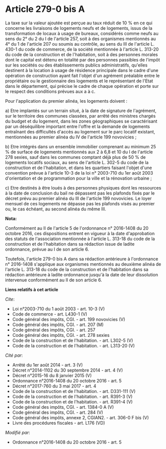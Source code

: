 # Article 279-0 bis A

La taxe sur la valeur ajoutée est perçue au taux réduit de 10 % en ce qui concerne les livraisons de logements neufs et de
logements, issus de la transformation de locaux à usage de bureaux, considérés comme neufs au sens du 2° du 2 du I de
l'article 257, soit à des organismes mentionnés au 4° du 1 de l'article 207 ou soumis au contrôle, au sens du III de
l'article L. 430-1 du code de commerce, de la société mentionnée à l'article L. 313-20 du code de la construction et de
l'habitation, soit à des personnes morales dont le capital est détenu en totalité par des personnes passibles de l'impôt sur
les sociétés ou des établissements publics administratifs, qu'elles destinent à la location à usage de résidence principale
dans le cadre d'une opération de construction ayant fait l'objet d'un agrément préalable entre le propriétaire ou le
gestionnaire des logements et le représentant de l'Etat dans le département, qui précise le cadre de chaque opération et
porte sur le respect des conditions prévues aux a à c. 

Pour l'application du premier alinéa, les logements doivent : 

a) Etre implantés sur un terrain situé, à la date de signature de l'agrément, sur le territoire des communes classées, par
arrêté des ministres chargés du budget et du logement, dans les zones géographiques se caractérisant par un déséquilibre
important entre l'offre et la demande de logements entraînant des difficultés d'accès au logement sur le parc locatif
existant, mentionnées au premier alinéa du IV de l'article 199 novovicies ; 

b) Etre intégrés dans un ensemble immobilier comprenant au minimum 25 % de surface de logements mentionnés aux 2 à 6,8 et 10
du I de l'article 278 sexies, sauf dans les communes comptant déjà plus de 50 % de logements locatifs sociaux, au sens de
l'article L. 302-5 du code de la construction et de l'habitation, et dans les quartiers faisant l'objet d'une convention
prévue à l'article 10-3 de la loi n° 2003-710 du 1er août 2003 d'orientation et de programmation pour la ville et la
rénovation urbaine ; 

c) Etre destinés à être loués à des personnes physiques dont les ressources à la date de conclusion du bail ne dépassent pas
les plafonds fixés par le décret prévu au premier alinéa du III de l'article 199 novovicies. Le loyer mensuel de ces
logements ne dépasse pas les plafonds visés au premier ou, le cas échéant, au second alinéa du même III.

**Nota:**

Conformément au II de l'article 5 de l'ordonnance n° 2016-1408 du 20 octobre 2016, ces dispositions entrent en vigueur à la
date d'approbation des statuts de l'association mentionnée à l'article L. 313-18 du code de la construction et de
l'habitation dans sa rédaction issue de ladite ordonnance, prévue au I de son article 6. 

Toutefois, l'article 279-0 bis A dans sa rédaction antérieure à l'ordonnance n° 2016-1408 s'applique aux organismes
mentionnés au deuxième alinéa de l'article L. 313-18 du code de la construction et de l'habitation dans sa rédaction
antérieure à ladite ordonnance jusqu'à la date de leur dissolution intervenue conformément au II de son article 6.

**Liens relatifs à cet article**

_Cite_:

  - Loi n°2003-710 du 1 août 2003 - art. 10-3 (V)
  - Code de commerce - art. L430-1 (V)
  - Code général des impôts, CGI. - art. 199 novovicies (V)
  - Code général des impôts, CGI. - art. 207 (M)
  - Code général des impôts, CGI. - art. 257
  - Code général des impôts, CGI. - art. 278 sexies
  - Code de la construction et de l'habitation. - art. L302-5 (V)
  - Code de la construction et de l'habitation. - art. L313-20 (V)

_Cité par_:

  - Arrêté du 1er août 2014 - art. 3 (V)
  - Décret n°2014-1102 du 30 septembre 2014 - art. 4 (V)
  - Décret n°2015-16 du 8 janvier 2015 (V)
  - Ordonnance n°2016-1408 du 20 octobre 2016 - art. 5
  - Décret n°2017-760 du 3 mai 2017 - art. 4
  - Code de la construction et de l'habitation. - art. D331-111 (V)
  - Code de la construction et de l'habitation. - art. R391-3 (V)
  - Code de la construction et de l'habitation. - art. R391-4 (V)
  - Code général des impôts, CGI. - art. 1384-0 A (V)
  - Code général des impôts, CGI. - art. 284 (V)
  - Code général des impôts, annexe 2, CGIAN2. - art. 306-0 F bis (V)
  - Livre des procédures fiscales - art. L176 (VD)

_Modifié par_:

  - Ordonnance n°2016-1408 du 20 octobre 2016 - art. 5
